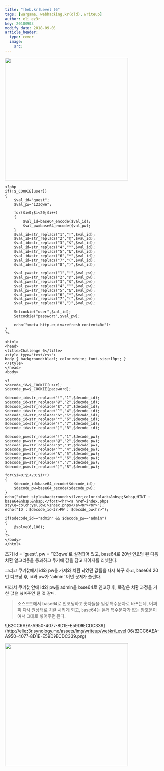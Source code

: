 ```yaml
---
title: "[Web.kr]Level 06"
tags: [wargame, webhacking.kr(old), writeup]
author: eli_ez3r
key: 20180903
modify_date: 2018-09-03
article_header:
  type: cover
  image:
    src: 
---
```


<img src="http://eliez3r.synology.me/assets/img/writeup/webkr/Level 06/B2AE219F-AC72-4011-AA48-75D1CB29645F.png" width="400px">

```php+HTML
<?php 
if(!$_COOKIE[user]) 
{ 
    $val_id="guest"; 
    $val_pw="123qwe"; 

    for($i=0;$i<20;$i++) 
    { 
        $val_id=base64_encode($val_id); 
        $val_pw=base64_encode($val_pw); 
    } 
    $val_id=str_replace("1","!",$val_id); 
    $val_id=str_replace("2","@",$val_id); 
    $val_id=str_replace("3","$",$val_id); 
    $val_id=str_replace("4","^",$val_id); 
    $val_id=str_replace("5","&",$val_id); 
    $val_id=str_replace("6","*",$val_id); 
    $val_id=str_replace("7","(",$val_id); 
    $val_id=str_replace("8",")",$val_id); 

    $val_pw=str_replace("1","!",$val_pw); 
    $val_pw=str_replace("2","@",$val_pw); 
    $val_pw=str_replace("3","$",$val_pw); 
    $val_pw=str_replace("4","^",$val_pw); 
    $val_pw=str_replace("5","&",$val_pw); 
    $val_pw=str_replace("6","*",$val_pw); 
    $val_pw=str_replace("7","(",$val_pw); 
    $val_pw=str_replace("8",")",$val_pw); 

    Setcookie("user",$val_id); 
    Setcookie("password",$val_pw); 

    echo("<meta http-equiv=refresh content=0>"); 
} 
?> 

<html> 
<head> 
<title>Challenge 6</title> 
<style type="text/css"> 
body { background:black; color:white; font-size:10pt; } 
</style> 
</head> 
<body> 

<? 
$decode_id=$_COOKIE[user]; 
$decode_pw=$_COOKIE[password]; 

$decode_id=str_replace("!","1",$decode_id); 
$decode_id=str_replace("@","2",$decode_id); 
$decode_id=str_replace("$","3",$decode_id); 
$decode_id=str_replace("^","4",$decode_id); 
$decode_id=str_replace("&","5",$decode_id); 
$decode_id=str_replace("*","6",$decode_id); 
$decode_id=str_replace("(","7",$decode_id); 
$decode_id=str_replace(")","8",$decode_id); 

$decode_pw=str_replace("!","1",$decode_pw); 
$decode_pw=str_replace("@","2",$decode_pw); 
$decode_pw=str_replace("$","3",$decode_pw); 
$decode_pw=str_replace("^","4",$decode_pw); 
$decode_pw=str_replace("&","5",$decode_pw); 
$decode_pw=str_replace("*","6",$decode_pw); 
$decode_pw=str_replace("(","7",$decode_pw); 
$decode_pw=str_replace(")","8",$decode_pw); 

for($i=0;$i<20;$i++) 
{ 
    $decode_id=base64_decode($decode_id); 
    $decode_pw=base64_decode($decode_pw); 
} 
echo("<font style=background:silver;color:black>&nbsp;&nbsp;HINT : base64&nbsp;&nbsp;</font><hr><a href=index.phps style=color:yellow;>index.phps</a><br><br>"); 
echo("ID : $decode_id<br>PW : $decode_pw<hr>"); 

if($decode_id=="admin" && $decode_pw=="admin") 
{ 
    @solve(6,100); 
} 
?> 
</body> 
</html> 
```

초기 id = 'guest', pw = '123qwe'로 설정되어 있고, base64로 20번 인코딩 된 다음 치환 알고리즘을 통과하고 쿠키에 값을 담고 페이지를 리셋한다.

그리고 쿠키값에서 id와 pw를 가져와 치환 되었던 값들을 다시 복구 하고, base64 20번 디코딩 후, id와 pw가 'admin' 이면 문제가 풀린다.

따라서 쿠키값 안에 id와 pw를 admin을 base64로 인코딩 후, 똑같은 치환 과정을 거친 값을 넣어주면 될 것 같다.

> 소스코드에서 base64로 인코딩하고 숫자들을 일정 특수문자로 바꾸는데, 어쩌피 다시 원상태로 치환 시키게 되고, base64는 본래 특수문자가 없는 암호문이여서 그대로 넣어주면 된다.

![B2CC6AEA-A950-4077-8D1E-E59D9ECDC339](http://eliez3r.synology.me/assets/img/writeup/webkr/Level 06/B2CC6AEA-A950-4077-8D1E-E59D9ECDC339.png)



<img src="http://eliez3r.synology.me/assets/img/writeup/webkr/Level 06/FE670E40-13F7-4DFA-BDEB-79AC98531466.png" width="400px">

